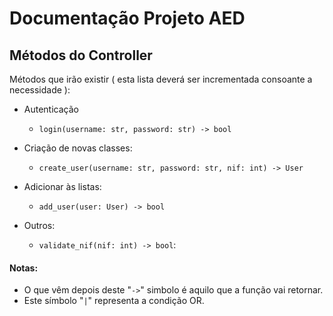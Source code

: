 # Documentação Projeto AED
<!-- 
#### Estrutura das classes

- `User: { id: uuid4, username: string, password: string, NIF: string }`
- `Category: { id: uuid4, name: string }`
- `Expense: { id: uuid4, user: User, category: Category, description: string, value: float, timestamp: float }`

#### Nota: Todas estas classes têm getters e setters.

Para cada classe irá existir uma outra classe que servirá para armazenar uma lista de classes:

- `UserList:`
  - Adicionar Utilizador
  - Remover Utilizador
- `CategoryList`
  - Adicionar Categoria
  - Remover Categoria
- `ExpenseList`
  - Adicionar Despesa
  - Remover Despesa

Ambas as classes terão métodos para permitir a gestão da lista, isto é: adicionar, remover, procurar. -->

<!-- ## LinkedList

Métodos:
  - `is_empty() -> bool`
  - `size() -> int`
  - `get_first() -> LinkedList[User | Category | Expense] `  
  - `insert_first(element: LinkedList[User | Category | Expense]) -> None`
  - `remove_first() -> None`

## LinkedListItem

Atributos:
  - `id: uuid4`
  - `value: any`
  - `next: LinkedListItem`

Métodos: Getters e Setters -->

## Métodos do Controller
Métodos que irão existir ( esta lista deverá ser incrementada consoante a necessidade ):

- Autenticação
  - `login(username: str, password: str) -> bool`

- Criação de novas classes:
  - `create_user(username: str, password: str, nif: int) -> User`

- Adicionar às listas:
  - `add_user(user: User) -> bool`

- Outros:
  - `validate_nif(nif: int) -> bool`: 
  
#### Notas:
- O que vêm depois deste "`->`" simbolo é aquilo que a função vai retornar.
- Este símbolo "`|`" representa a condição OR.

